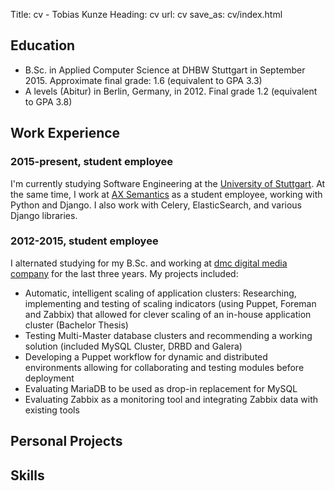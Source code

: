 Title: cv - Tobias Kunze
Heading: cv
url: cv
save_as: cv/index.html

## Education

 * B.Sc. in Applied Computer Science at DHBW Stuttgart in September 2015. Approximate final grade: 1.6 (equivalent to GPA 3.3)
 * A levels (Abitur) in Berlin, Germany, in 2012. Final grade 1.2 (equivalent to GPA 3.8)

## Work Experience

### 2015-present, student employee

I'm currently studying Software Engineering at the [University of Stuttgart](http://uni-stuttgart.de/). At the same time, I work at [AX Semantics](http://aexea.de/) as a student employee, working with Python and Django. I also work with Celery, ElasticSearch, and various Django libraries.

### 2012-2015, student employee 

I alternated studying for my B.Sc. and working at [dmc digital media company](http://dmc.de) for the last three years. My projects included:

 * Automatic, intelligent scaling of application clusters: Researching, implementing and testing of scaling indicators (using Puppet, Foreman and Zabbix) that allowed for clever scaling of an in-house application cluster (Bachelor Thesis)
 * Testing Multi-Master database clusters and recommending a working solution (included MySQL Cluster, DRBD and Galera)
 * Developing a Puppet workflow for dynamic and distributed environments allowing for collaborating and testing modules before deployment
 * Evaluating MariaDB to be used as drop-in replacement for MySQL
 * Evaluating Zabbix as a monitoring tool and integrating Zabbix data with existing tools

## Personal Projects

## Skills
